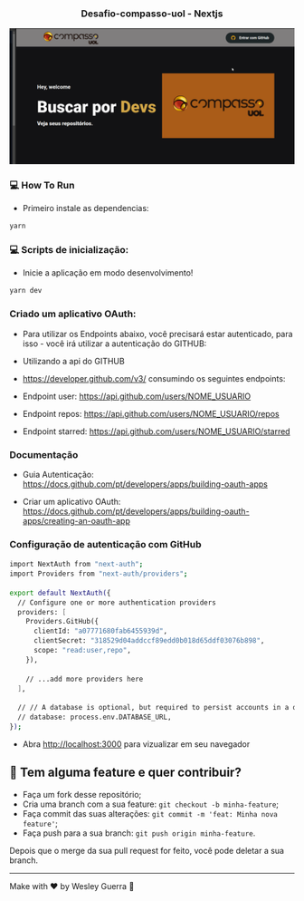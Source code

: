 <h3 align="center">
 Desafio-compasso-uol - Nextjs
</h3>

<p align="center">
   <img src="dev.gif" >
</p>

### :computer: How To Run

- Primeiro instale as dependencias:

```bash
yarn
```

### :computer: Scripts de inicialização:

- Inicie a aplicação em modo desenvolvimento!

```bash
yarn dev
```

### Criado um aplicativo OAuth:

- Para utilizar os Endpoints abaixo, você precisará estar autenticado, para isso - você irá utilizar a autenticação do GITHUB:

- Utilizando a api do GITHUB
- https://developer.github.com/v3/ consumindo os seguintes endpoints:

- Endpoint user: https://api.github.com/users/NOME_USUARIO
- Endpoint repos: https://api.github.com/users/NOME_USUARIO/repos
- Endpoint starred: https://api.github.com/users/NOME_USUARIO/starred

### Documentação

- Guia Autenticação: https://docs.github.com/pt/developers/apps/building-oauth-apps

- Criar um aplicativo OAuth: https://docs.github.com/pt/developers/apps/building-oauth-apps/creating-an-oauth-app

### Configuração de autenticação com GitHub

```bash
import NextAuth from "next-auth";
import Providers from "next-auth/providers";

export default NextAuth({
  // Configure one or more authentication providers
  providers: [
    Providers.GitHub({
      clientId: "a07771680fab6455939d",
      clientSecret: "318529d04addccf89edd0b018d65ddf03076b898",
      scope: "read:user,repo",
    }),

    // ...add more providers here
  ],

  // // A database is optional, but required to persist accounts in a database
  // database: process.env.DATABASE_URL,
});

```

- Abra [http://localhost:3000](http://localhost:3000) para vizualizar em seu navegador

## 🤔 Tem alguma feature e quer contribuir?

- Faça um fork desse repositório;
- Cria uma branch com a sua feature: `git checkout -b minha-feature`;
- Faça commit das suas alterações: `git commit -m 'feat: Minha nova feature'`;
- Faça push para a sua branch: `git push origin minha-feature`.

Depois que o merge da sua pull request for feito, você pode deletar a sua branch.

---

Make with ♥ by Wesley Guerra :wave:
